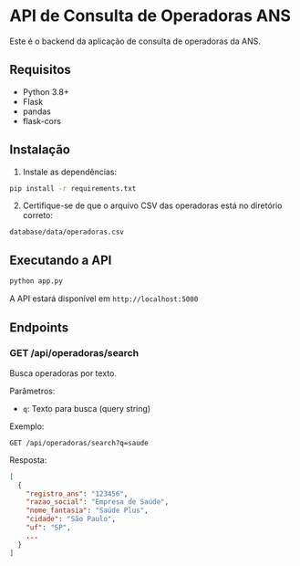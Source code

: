 # API de Consulta de Operadoras ANS

Este é o backend da aplicação de consulta de operadoras da ANS.

## Requisitos

- Python 3.8+
- Flask
- pandas
- flask-cors

## Instalação

1. Instale as dependências:
```bash
pip install -r requirements.txt
```

2. Certifique-se de que o arquivo CSV das operadoras está no diretório correto:
```
database/data/operadoras.csv
```

## Executando a API

```bash
python app.py
```

A API estará disponível em `http://localhost:5000`

## Endpoints

### GET /api/operadoras/search

Busca operadoras por texto.

Parâmetros:
- `q`: Texto para busca (query string)

Exemplo:
```
GET /api/operadoras/search?q=saude
```

Resposta:
```json
[
  {
    "registro_ans": "123456",
    "razao_social": "Empresa de Saúde",
    "nome_fantasia": "Saúde Plus",
    "cidade": "São Paulo",
    "uf": "SP",
    ...
  }
]
``` 